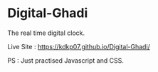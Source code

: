 # Digital-Ghadi
The real time digital clock.


Live Site : https://kdkp07.github.io/Digital-Ghadi/


PS : Just practised Javascript and CSS.
